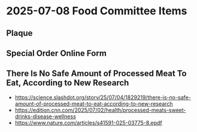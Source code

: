 # 2025-07-08 Food Committee Items

## Plaque

## Special Order Online Form

## There Is No Safe Amount of Processed Meat To Eat, According to New Research


* https://science.slashdot.org/story/25/07/04/1829219/there-is-no-safe-amount-of-processed-meat-to-eat-according-to-new-research
* https://edition.cnn.com/2025/07/02/health/processed-meats-sweet-drinks-disease-wellness
* https://www.nature.com/articles/s41591-025-03775-8.epdf
